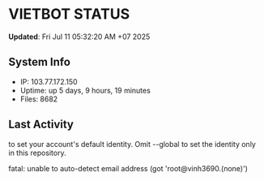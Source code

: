 # VIETBOT STATUS
**Updated**: Fri Jul 11 05:32:20 AM +07 2025

## System Info
- IP: 103.77.172.150
- Uptime: up 5 days, 9 hours, 19 minutes
- Files: 8682

## Last Activity

to set your account's default identity.
Omit --global to set the identity only in this repository.

fatal: unable to auto-detect email address (got 'root@vinh3690.(none)')
